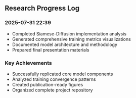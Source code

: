 ## Research Progress Log

### 2025-07-31 22:39
- Completed Siamese-Diffusion implementation analysis
- Generated comprehensive training metrics visualizations
- Documented model architecture and methodology
- Prepared final presentation materials

### Key Achievements
- Successfully replicated core model components
- Analyzed training convergence patterns  
- Created publication-ready figures
- Organized complete project repository
